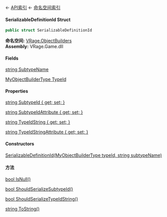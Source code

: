 ← [API索引](Api-Index) ← [命名空间索引](Namespace-Index)

#### SerializableDefinitionId Struct

```csharp
public struct SerializableDefinitionId
```

**命名空间:** [VRage.ObjectBuilders](VRage.ObjectBuilders)  
**Assembly:** VRage.Game.dll

#### Fields

[string SubtypeName](VRage.ObjectBuilders.SerializableDefinitionId.SubtypeName)

> 

[MyObjectBuilderType TypeId](VRage.ObjectBuilders.SerializableDefinitionId.TypeId)

> 

#### Properties

[string SubtypeId { get; set; }](VRage.ObjectBuilders.SerializableDefinitionId.SubtypeId)

> 

[string SubtypeIdAttribute { get; set; }](VRage.ObjectBuilders.SerializableDefinitionId.SubtypeIdAttribute)

> 

[string TypeIdString { get; set; }](VRage.ObjectBuilders.SerializableDefinitionId.TypeIdString)

> 

[string TypeIdStringAttribute { get; set; }](VRage.ObjectBuilders.SerializableDefinitionId.TypeIdStringAttribute)

> 

#### Constructors

[SerializableDefinitionId(MyObjectBuilderType typeId, string subtypeName)](VRage.ObjectBuilders.SerializableDefinitionId..ctor)

> 

#### 方法

[bool IsNull()](VRage.ObjectBuilders.SerializableDefinitionId.IsNull)

> 

[bool ShouldSerializeSubtypeId()](VRage.ObjectBuilders.SerializableDefinitionId.ShouldSerializeSubtypeId)

> 

[bool ShouldSerializeTypeIdString()](VRage.ObjectBuilders.SerializableDefinitionId.ShouldSerializeTypeIdString)

> 

[string ToString()](VRage.ObjectBuilders.SerializableDefinitionId.ToString)

> 

